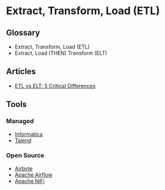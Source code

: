 # Extract, Transform, Load (ETL)

## Glossary

- Extract, Transform, Load (ETL)
- Extract, Load (THEN) Transform (ELT)

## Articles

- [ETL vs ELT: 5 Critical Differences](https://xplenty.com/blog/etl-vs-elt/)

## Tools

### Managed

- [Informatica](https://informatica.com)
- [Talend](https://talend.com)

### Open Source

- [Airbyte](/airbyte/README.md)
- [Apache Airflow](https://airflow.apache.org)
- [Apache NiFi](https://nifi.apache.org)
